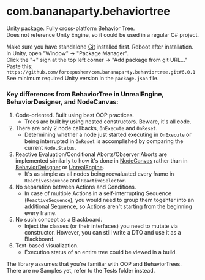 # com.bananaparty.behaviortree  
  
Unity package. Fully cross-platform Behavior Tree.  
Does not reference Unity Engine, so it could be used in a regular C# project.  
  
Make sure you have standalone [Git](https://git-scm.com/downloads) installed first. Reboot after installation.  
In Unity, open "Window" -> "Package Manager".  
Click the "+" sign at the top left corner -> "Add package from git URL..."  
Paste this: `https://github.com/forcepusher/com.bananaparty.behaviortree.git#6.0.1`  
See minimum required Unity version in the `package.json` file.  
  
### Key differences from BehaviorTree in UnrealEngine, BehaviorDesigner, and NodeCanvas:  
1. Code-oriented. Built using best OOP practices.  
	- Trees are built by using nested constructors. Beware, it's all code.  
2. There are only 2 node callbacks, `OnExecute` and `OnReset`.  
	- Determining whether a node just started executing in `OnExecute` or being interrupted in `OnReset` is accomplished by comparing the current `Node.Status`.  
3. Reactive Evaluation/Conditional Aborts/Observer Aborts are implemented similarly to how it's done in [NodeCanvas](https://nodecanvas.paradoxnotion.com/documentation/?section=reactive-evaluation) rather than in [BehaviorDeisgner](https://opsive.com/support/documentation/behavior-designer/conditional-aborts/) or [UnrealEngine](https://www.kodeco.com/238-unreal-engine-4-tutorial-artificial-intelligence#toc-anchor-024).  
	- It's as simple as all nodes being reevaluated every frame in `ReactiveSequence` and `ReactiveSelector`.  
4. No separation between Actions and Conditions.  
	- In case of multiple Actions in a self-interrupting Sequence (`ReactiveSequence`), you would need to group them togehter into an additional Sequence, so Actions aren't starting from the beginning every frame.  
5. No such concept as a Blackboard.  
	- Inject the classes (or their interfaces) you need to mutate via constructor. However, you can still write a DTO and use it as a Blackboard.  
6. Text-based visualization.  
	- Execution status of an entire tree could be viewed in a build.  
  
The library assumes that you're familiar with OOP and BehaviorTrees.  
There are no Samples yet, refer to the Tests folder instead.
